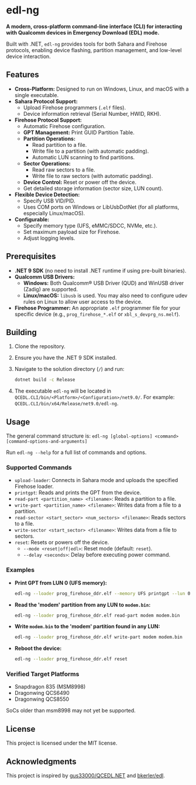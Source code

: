 # edl-ng

**A modern, cross-platform command-line interface (CLI) for interacting with Qualcomm devices in Emergency Download (EDL) mode.**

Built with .NET, `edl-ng` provides tools for both Sahara and Firehose protocols, enabling device flashing, partition management, and low-level device interaction.

## Features

* **Cross-Platform:** Designed to run on Windows, Linux, and macOS with a single executable.
* **Sahara Protocol Support:**
  * Upload Firehose programmers (`.elf` files).
  * Device information retrieval (Serial Number, HWID, RKH).
* **Firehose Protocol Support:**
  * Automatic Firehose configuration.
  * **GPT Management:** Print GUID Partition Table.
  * **Partition Operations:**
    * Read partition to a file.
    * Write file to a partition (with automatic padding).
    * Automatic LUN scanning to find partitions.
  * **Sector Operations:**
    * Read raw sectors to a file.
    * Write file to raw sectors (with automatic padding).
  * **Device Control:** Reset or power off the device.
  * Get detailed storage information (sector size, LUN count).
* **Flexible Device Detection:**
  * Specify USB VID/PID.
  * Uses COM ports on Windows or LibUsbDotNet (for all platforms, especially Linux/macOS).
* **Configurable:**
  * Specify memory type (UFS, eMMC/SDCC, NVMe, etc.).
  * Set maximum payload size for Firehose.
  * Adjust logging levels.

## Prerequisites

* **.NET 9 SDK** (no need to install .NET runtime if using pre-built binaries).
* **Qualcomm USB Drivers:**
  * **Windows:** Both Qualcomm® USB Driver (QUD) and WinUSB driver (Zadig) are supported.
  * **Linux/macOS:** `libusb` is used. You may also need to configure udev rules on Linux to allow user access to the device.
* **Firehose Programmer:** An appropriate `.elf` programmer file for your specific device (e.g., `prog_firehose_*.elf` or `xbl_s_devprg_ns.melf`).

## Building

1. Clone the repository.
2. Ensure you have the .NET 9 SDK installed.
3. Navigate to the solution directory (`/`) and run:

    ```bash
    dotnet build -c Release
    ```

4. The executable `edl-ng` will be located in `QCEDL.CLI/bin/<Platform>/<Configuration>/net9.0/`. For example: `QCEDL.CLI/bin/x64/Release/net9.0/edl-ng`.

## Usage

The general command structure is:
`edl-ng [global-options] <command> [command-options-and-arguments]`

Run `edl-ng --help` for a full list of commands and options.

### Supported Commands

* `upload-loader`: Connects in Sahara mode and uploads the specified Firehose loader.
* `printgpt`: Reads and prints the GPT from the device.
* `read-part <partition_name> <filename>`: Reads a partition to a file.
* `write-part <partition_name> <filename>`: Writes data from a file to a partition.
* `read-sector <start_sector> <num_sectors> <filename>`: Reads sectors to a file.
* `write-sector <start_sector> <filename>`: Writes data from a file to sectors.
* `reset`: Resets or powers off the device.
  * `--mode <reset|off|edl>`: Reset mode (default: `reset`).
  * `--delay <seconds>`: Delay before executing power command.

### Examples

* **Print GPT from LUN 0 (UFS memory):**

    ```bash
    edl-ng --loader prog_firehose_ddr.elf --memory UFS printgpt --lun 0
    ```

* **Read the 'modem' partition from any LUN to `modem.bin`:**

    ```bash
    edl-ng --loader prog_firehose_ddr.elf read-part modem modem.bin
    ```

* **Write `modem.bin` to the 'modem' partition found in any LUN:**

    ```bash
    edl-ng --loader prog_firehose_ddr.elf write-part modem modem.bin
    ```

* **Reboot the device:**

    ```bash
    edl-ng --loader prog_firehose_ddr.elf reset
    ```

### Verified Target Platforms

* Snapdragon 835 (MSM8998)
* Dragonwing QCS6490
* Dragonwing QCS8550

SoCs older than msm8998 may not yet be supported.

## License

This project is licensed under the MIT license.

## Acknowledgments

This project is inspired by [gus33000/QCEDL.NET](https://github.com/gus33000/QCEDL.NET) and [bkerler/edl](https://github.com/bkerler/edl).
